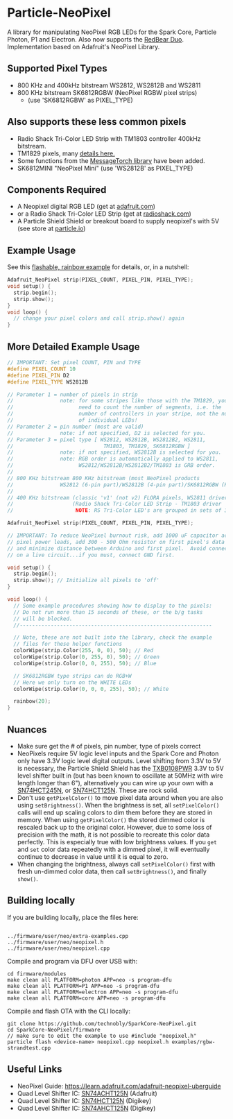 Particle-NeoPixel
=================

A library for manipulating NeoPixel RGB LEDs for the Spark Core, Particle Photon, P1 and Electron.
Also now supports the [RedBear Duo](https://github.com/redbear/Duo).
Implementation based on Adafruit's NeoPixel Library.

Supported Pixel Types
---
- 800 KHz and 400kHz bitstream WS2812, WS2812B and WS2811
- 800 KHz bitstream SK6812RGBW (NeoPixel RGBW pixel strips)
  - (use 'SK6812RGBW' as PIXEL_TYPE)

Also supports these less common pixels
---
- Radio Shack Tri-Color LED Strip with TM1803 controller 400kHz bitstream.
- TM1829 pixels, many [details here.](https://community.particle.io/t/neopixel-library-for-tm1829-controller-resolved/5363)
- Some functions from the [MessageTorch library](https://github.com/plan44/messagetorch/blob/master/messagetorch.cpp#L58-L134) have been added.
- SK6812MINI "NeoPixel Mini" (use 'WS2812B' as PIXEL_TYPE)

Components Required
---
- A Neopixel digital RGB LED (get at [adafruit.com](https://www.adafruit.com))
- or a Radio Shack Tri-Color LED Strip (get at [radioshack.com](https://www.radioshack.com))
- A Particle Shield Shield or breakout board to supply neopixel's with 5V (see store at [particle.io](https://www.particle.io))

Example Usage
---

See this [flashable, rainbow example](firmware/examples/a-rainbow.cpp) for details, or, in a nutshell:

```cpp
Adafruit_NeoPixel strip(PIXEL_COUNT, PIXEL_PIN, PIXEL_TYPE);
void setup() {
  strip.begin();
  strip.show();
}
void loop() {
  // change your pixel colors and call strip.show() again
}
```

More Detailed Example Usage
---

```cpp
// IMPORTANT: Set pixel COUNT, PIN and TYPE
#define PIXEL_COUNT 10
#define PIXEL_PIN D2
#define PIXEL_TYPE WS2812B

// Parameter 1 = number of pixels in strip
//               note: for some stripes like those with the TM1829, you
//                     need to count the number of segments, i.e. the
//                     number of controllers in your stripe, not the number
//                     of individual LEDs!
// Parameter 2 = pin number (most are valid)
//               note: if not specified, D2 is selected for you.
// Parameter 3 = pixel type [ WS2812, WS2812B, WS2812B2, WS2811,
//                             TM1803, TM1829, SK6812RGBW ]
//               note: if not specified, WS2812B is selected for you.
//               note: RGB order is automatically applied to WS2811,
//                     WS2812/WS2812B/WS2812B2/TM1803 is GRB order.
//
// 800 KHz bitstream 800 KHz bitstream (most NeoPixel products
//               WS2812 (6-pin part)/WS2812B (4-pin part)/SK6812RGBW (RGB+W) )
//
// 400 KHz bitstream (classic 'v1' (not v2) FLORA pixels, WS2811 drivers)
//                   (Radio Shack Tri-Color LED Strip - TM1803 driver
//                    NOTE: RS Tri-Color LED's are grouped in sets of 3)

Adafruit_NeoPixel strip(PIXEL_COUNT, PIXEL_PIN, PIXEL_TYPE);

// IMPORTANT: To reduce NeoPixel burnout risk, add 1000 uF capacitor across
// pixel power leads, add 300 - 500 Ohm resistor on first pixel's data input
// and minimize distance between Arduino and first pixel.  Avoid connecting
// on a live circuit...if you must, connect GND first.

void setup() {
  strip.begin();
  strip.show(); // Initialize all pixels to 'off'
}

void loop() {
  // Some example procedures showing how to display to the pixels:
  // Do not run more than 15 seconds of these, or the b/g tasks
  // will be blocked.
  //--------------------------------------------------------------

  // Note, these are not built into the library, check the example
  // files for these helper functions
  colorWipe(strip.Color(255, 0, 0), 50); // Red
  colorWipe(strip.Color(0, 255, 0), 50); // Green
  colorWipe(strip.Color(0, 0, 255), 50); // Blue

  // SK6812RGBW type strips can do RGB+W
  // Here we only turn on the WHITE LEDs
  colorWipe(strip.Color(0, 0, 0, 255), 50); // White

  rainbow(20);
}
```

Nuances
---

- Make sure get the # of pixels, pin number, type of pixels correct
- NeoPixels require 5V logic level inputs and the Spark Core and Photon only have 3.3V logic level digital outputs. Level shifting from 3.3V to 5V is
necessary, the Particle Shield Shield has the [TXB0108PWR](http://www.digikey.com/product-search/en?pv7=2&k=TXB0108PWR) 3.3V to 5V level shifter built in (but has been known to oscillate at 50MHz with wire length longer than 6"), alternatively you can wire up your own with a [SN74HCT245N](http://www.digikey.com/product-detail/en/SN74HCT245N/296-1612-5-ND/277258), or [SN74HCT125N](http://www.digikey.com/product-detail/en/SN74HCT125N/296-8386-5-ND/376860). These are rock solid.
- Don't use `getPixelColor()` to move pixel data around when you are also using `setBrightness()`.  When the brightness is set, all `setPixelColor()` calls will end up scaling colors to dim them before they are stored in memory.  When using `getPixelColor()` the stored dimmed color is rescaled back up to the original color.  However, due to some loss of precision with the math, it is not possible to recreate this color data perfectly.  This is especially true with low brightness values.  If you `get` and `set` color data repeatedly with a dimmed pixel, it will eventually continue to decrease in value until it is equal to zero.
- When changing the brightness, always call `setPixelColor()` first with fresh un-dimmed color data, then call `setBrightness()`, and finally `show()`.


Building locally
---

If you are building locally, place the files here:

```

../firmware/user/neo/extra-examples.cpp
../firmware/user/neo/neopixel.h
../firmware/user/neo/neopixel.cpp
```

Compile and program via DFU over USB with:

```
cd firmware/modules
make clean all PLATFORM=photon APP=neo -s program-dfu
make clean all PLATFORM=P1 APP=neo -s program-dfu
make clean all PLATFORM=electron APP=neo -s program-dfu
make clean all PLATFORM=core APP=neo -s program-dfu
```

Compile and flash OTA with the CLI locally:

```
git clone https://github.com/technobly/SparkCore-NeoPixel.git
cd SparkCore-NeoPixel/firmware
// make sure to edit the example to use #include "neopixel.h"
particle flash <device-name> neopixel.cpp neopixel.h examples/rgbw-strandtest.cpp
```

Useful Links
---

- NeoPixel Guide: https://learn.adafruit.com/adafruit-neopixel-uberguide
- Quad Level Shifter IC: [SN74ACHT125N](https://www.adafruit.com/product/1787) (Adafruit)
- Quad Level Shifter IC: [SN74HCT125N](http://www.digikey.com/product-detail/en/SN74HCT125N/296-8386-5-ND/376860) (Digikey)
- Quad Level Shifter IC: [SN74AHCT125N](http://www.digikey.com/product-detail/en/SN74AHCT125N/296-4655-5-ND/375798) (Digikey)
